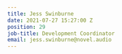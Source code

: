 ```yaml
---
title: Jess Swinburne
date: 2021-07-27 15:27:00 Z
position: 29
job-title: Development Coordinator
email: jess.swinburne@novel.audio
---
```


